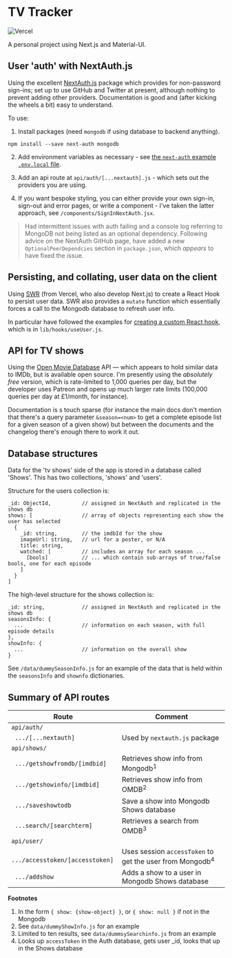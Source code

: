 # TV Tracker

![Vercel](http://therealsujitk-vercel-badge.vercel.app/?app=tv-tracker-app)

A personal project using Next.js and Material-UI.

## User 'auth' with NextAuth.js

Using the excellent [NextAuth.js](https://next-auth.js.org/) package which provides for non-password
sign-ins; set up to use GitHub and Twitter at present, although nothing to prevent adding other
providers. Documentation is good and (after kicking the wheels a bit) easy to understand.

To use: 

1. Install packages (need `mongodb` if using database to backend anything).

```
npm install --save next-auth mongodb
```

2. Add environment variables as necessary - see [the `next-auth`
example `.env.local` file](https://github.com/nextauthjs/next-auth-example/blob/main/.env.local.example).

3. Add an api route at `api/auth/[...nextauth].js` - which sets out the providers you are using.

4. If you want bespoke styling, you can either provide your own sign-in, sign-out and error pages,
or write a component - I've taken the latter approach, see `/components/SignInNextAuth.jsx`.

> Had intermittent issues with auth failing and a console log referring to MongoDB not
> being listed as an optional dependency. Following advice on the NextAuth GitHub page, have added a
> new `OptionalPeerDependcies` section in `package.json`, which *appears* to have fixed the issue.

## Persisting, and collating, user data on the client

Using [SWR](https://swr.vercel.app) (from Vercel, who also develop Next.js) to create a React Hook
to persist user data. SWR also provides a `mutate` function which essentially forces a call to the
Mongodb database to refresh user info.

In particular have followed the examples for [creating a custom React
hook](https://swr.vercel.app/getting-started#make-it-reusable), which is in `lib/hooks/useUser.js`.

## API for TV shows

Using the [Open Movie Database](http://www.omdbapi.com/) API &mdash; which appears to hold similar 
data to IMDb, but is available open source. I'm presently using the *absolutely free* version, which 
is rate-limited to 1,000 queries per day, but the developer uses Patreon and opens up much larger
rate limits (100,000 queries per day at £1/month, for instance).

Documentation is s touch sparse (for instance the main docs don't mention that there's a query
parameter `&season=<num>` to get a complete episode list for a given season of a given show) but
between the documents and the changelog there's enough there to work it out.

## Database structures

Data for the 'tv shows' side of the app is stored in a database called 'Shows'. This has two
collections, 'shows' and 'users'.

Structure for the users collection is:

```
_id: ObjectId,          // assigned in NextAuth and replicated in the shows db
shows: [                // array of objects representing each show the user has selected
  {
    _id: string,        // the imdbId for the show
    imageUrl: string,   // url for a poster, or N/A
    title: string,
    watched: [          // includes an array for each season ...
      [bools]           // ... which contain sub-arrays of true/false bools, one for each episode
    ]
  }
]
```

The high-level structure for the shows collection is:

```
_id: string,            // assigned in NextAuth and replicated in the shows db
seasonsInfo: {
  ...                   // information on each season, with full episode details
},
showInfo: {
  ...                   // information on the overall show
}
```

See `/data/dummySeasonInfo.js` for an example of the data that is held within the `seasonsInfo`  and
`shownfo` dictionaries.

## Summary of API routes

| Route  | Comment |
|--------|---------|
| `api/auth/` | |
| ` .../[...nextauth]` | Used by `nextauth.js` package |
| `api/shows/` | |
| ` .../getshowfromdb/[imdbid]` | Retrieves show info from Mongodb<sup>1</sup> |
| ` .../getshowinfo/[imdbid]` | Retrieves show info from OMDB<sup>2</sup> |
| ` .../saveshowtodb` | Save a show into Mongodb Shows database |
| ` ...search/[searchterm]` | Retrieves a search from OMDB<sup>3</sup> |
| `api/user/` | |
| ` .../accesstoken/[accesstoken]` | Uses session `accessToken` to get the user from Mongodb<sup>4</sup> |
| ` .../addshow` | Adds a show to a user in Mongodb Shows database |

**Footnotes**
1. In the form `{ show: {show-object} }`, or `{ show: null }` if not in the Mongodb
2. See `data/dummyShowInfo.js` for an example
3. Limited to ten results, see `data/dummsySearchinfo.js` from an example
4. Looks up `accessToken` in the Auth database, gets user _id, looks that up in the Shows database
